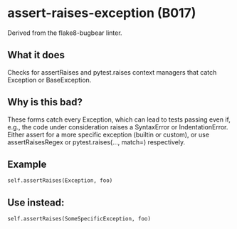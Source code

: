 # assert-raises-exception (B017)
Derived from the flake8-bugbear linter.
## What it does
Checks for assertRaises and pytest.raises context managers that catch
Exception or BaseException.
## Why is this bad?
These forms catch every Exception, which can lead to tests passing even
if, e.g., the code under consideration raises a SyntaxError or
IndentationError.
Either assert for a more specific exception (builtin or custom), or use
assertRaisesRegex or pytest.raises(..., match=<REGEX>) respectively.
## Example
```
self.assertRaises(Exception, foo)
```
## Use instead:
```
self.assertRaises(SomeSpecificException, foo)
```